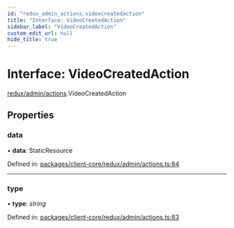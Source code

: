 ```yaml
---
id: "redux_admin_actions.videocreatedaction"
title: "Interface: VideoCreatedAction"
sidebar_label: "VideoCreatedAction"
custom_edit_url: null
hide_title: true
---
```


# Interface: VideoCreatedAction

[redux/admin/actions](../modules/redux_admin_actions.md).VideoCreatedAction

## Properties

### data

• **data**: StaticResource

Defined in: [packages/client-core/redux/admin/actions.ts:84](https://github.com/xr3ngine/xr3ngine/blob/66a84a950/packages/client-core/redux/admin/actions.ts#L84)

___

### type

• **type**: *string*

Defined in: [packages/client-core/redux/admin/actions.ts:83](https://github.com/xr3ngine/xr3ngine/blob/66a84a950/packages/client-core/redux/admin/actions.ts#L83)
